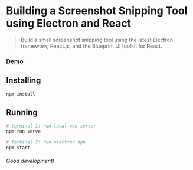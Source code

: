 # Building a Screenshot Snipping Tool using Electron and React

> Build a small screenshot snipping tool using the latest Electron framework, React.js, and the Blueprint UI toolkit for React.

### [Demo](https://github.com/Belchenkov/screenshot_snipping_tool_electron/releases/tag/master)

## Installing

```sh
npm install
```

## Running

```sh
# terminal 1: run local web server
npm run serve

# terminal 2: run electron app
npm start
```

###### Good development)
